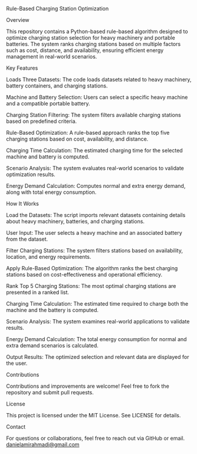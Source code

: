 Rule-Based Charging Station Optimization

Overview

This repository contains a Python-based rule-based algorithm designed to optimize charging station selection for heavy machinery and portable batteries. The system ranks charging stations based on multiple factors such as cost, distance, and availability, ensuring efficient energy management in real-world scenarios.

Key Features

Loads Three Datasets: The code loads datasets related to heavy machinery, battery containers, and charging stations.

Machine and Battery Selection: Users can select a specific heavy machine and a compatible portable battery.

Charging Station Filtering: The system filters available charging stations based on predefined criteria.

Rule-Based Optimization: A rule-based approach ranks the top five charging stations based on cost, availability, and distance.

Charging Time Calculation: The estimated charging time for the selected machine and battery is computed.

Scenario Analysis: The system evaluates real-world scenarios to validate optimization results.

Energy Demand Calculation: Computes normal and extra energy demand, along with total energy consumption.

How It Works

Load the Datasets: The script imports relevant datasets containing details about heavy machinery, batteries, and charging stations.

User Input: The user selects a heavy machine and an associated battery from the dataset.

Filter Charging Stations: The system filters stations based on availability, location, and energy requirements.

Apply Rule-Based Optimization: The algorithm ranks the best charging stations based on cost-effectiveness and operational efficiency.

Rank Top 5 Charging Stations: The most optimal charging stations are presented in a ranked list.

Charging Time Calculation: The estimated time required to charge both the machine and the battery is computed.

Scenario Analysis: The system examines real-world applications to validate results.

Energy Demand Calculation: The total energy consumption for normal and extra demand scenarios is calculated.

Output Results: The optimized selection and relevant data are displayed for the user.

Contributions

Contributions and improvements are welcome! Feel free to fork the repository and submit pull requests.

License

This project is licensed under the MIT License. See LICENSE for details.

Contact

For questions or collaborations, feel free to reach out via GitHub or email.
danielamirahmadi@gmail.com
